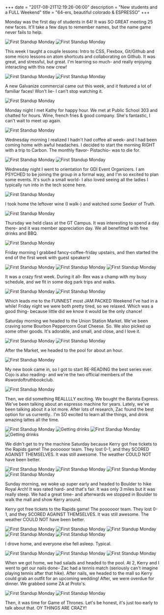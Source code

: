 +++
date = "2017-08-21T12:19:26-06:00"
description = "New students and a FULL Weekend"
title = "64-ers, beautiful colorado & ESPRESSO"
+++
<!-- +++
+++
categories = ["Denver"]
date = "2017-05-07"
description = "Five weeks on, one week off!"
draft = true
title = "IT'S BREAK WEEK"
featured = "http://assets.mihshhehl.com/2017_05_07-w-rain.jpg"
featuredpath = ""
type = "post"
+++ -->

Monday was the first day of students in 64! It was SO GREAT meeting 25 new faces. It'll take a few days to remember names, but the name game never fails to help.

![First Standup Monday](http://assets.mihshhehl.com/2017-08-21-monday.jpg)
![First Standup Monday](http://assets.mihshhehl.com/2017-08-21-twins.jpg)

This week I taught a couple lessons: Intro to CSS, Flexbox, Git/Github and some micro lessons on atom shortcuts and collaborating on Github. It was great, and stressful, but great. I'm learning so much- and really enjoying interacting with this new crew!

![First Standup Monday](http://assets.mihshhehl.com/2017-08-21-flex.jpg)
![First Standup Monday](http://assets.mihshhehl.com/2017-08-21-kiki.jpg)

A new Galvanize commercial came out this week, and it featured a lot of familiar faces! Won't lie- I can't stop watching it.

![First Standup Monday](http://assets.mihshhehl.com/2017-08-21-cj.jpg)

Monday night I met Kathy for happy hour. We met at Public School 303 and chatted for hours. Wine, french fries & good company. She's fantastic, I can't wait to meet up again.

![First Standup Monday](http://assets.mihshhehl.com/2017-08-21-kathy.jpg)

Wednesday morning I realized I hadn't had coffee all week- and I had been coming home with awful headaches. I decided to start the morning RIGHT with a trip to Carbon. The monthly flavor- Pistachio- was to die for.

![First Standup Monday](http://assets.mihshhehl.com/2017-08-21-carbon1.jpg)
![First Standup Monday](http://assets.mihshhehl.com/2017-08-21-carbon2.jpg)

Wednesday night I went to orientation for GDI Event Organizers. I am PSYCHED to be joining the group in a formal way, and I'm so excited to plan some events. It's such a small world- I also loved seeing all the ladies I typically run into in the tech scene here.

![First Standup Monday](http://assets.mihshhehl.com/2017-08-21-gdi.jpg)

I took home the leftover wine (I walk-) and watched some Seeker of Truth.

![First Standup Monday](http://assets.mihshhehl.com/2017-08-21-gdipost.jpg)

Thursday we held class at the GT Campus. It was interesting to spend a day there- and it was member appreciation day. We all benefitted with free drinks and BBQ.

![First Standup Monday](http://assets.mihshhehl.com/2017-08-21-gt.jpg)

Friday morning I grabbed fancy-coffee-friday upstairs, and then started the end of the first week with guest speakers!

![First Standup Monday](http://assets.mihshhehl.com/2017-08-21-latte.jpg)
![First Standup Monday](http://assets.mihshhehl.com/2017-08-21-speaker.jpg)
![First Standup Monday](http://assets.mihshhehl.com/2017-08-21-dbc.jpg)

It was a crazy first week. During it all- Rex was a champ with my busy schedule, and we fit in some dog park trips and walks.

![First Standup Monday](http://assets.mihshhehl.com/2017-08-21-dogpark.jpg)
![First Standup Monday](http://assets.mihshhehl.com/2017-08-21-morning.jpg)

Which leads me to the FUNNEST most JAM PACKED Weekend I've had in a while! Friday night we were both pretty tired, so we relaxed. Which was a good thing- because little did we know it would be the only chance!

Saturday morning we headed to the Union Station Market. We've been craving some Bourbon Peppercorn Goat Cheese. So. We also picked up some other goods. It's adorable, and small, and close, and I love it.

![First Standup Monday](http://assets.mihshhehl.com/2017-08-21-market1.jpg)
![First Standup Monday](http://assets.mihshhehl.com/2017-08-21-market2.jpg)

After the Market, we headed to the pool for about an hour.

![First Standup Monday](http://assets.mihshhehl.com/2017-08-21-satpool.jpg)

My new book came in, so I got to start RE-READING the best series ever. Cojo is also reading- and we're the two official members of the #swordoftruthbookclub.

![First Standup Monday](http://assets.mihshhehl.com/2017-08-21-sot.jpg)

Then, we did something REALLLLY exciting. We bought the Barista Express. We've been talking about an espresso machine for years. Lately, we've been talking about it a lot more. After lots of research, Zac found the best option for us currently.. I'm SO excited to learn all the things, and drink amazing lattes all the time.

![First Standup Monday](http://assets.mihshhehl.com/2017-08-21-williams.jpg)
![Getting drinks](http://assets.mihshhehl.com/2017-08-21-tesla.jpg)
![First Standup Monday](http://assets.mihshhehl.com/2017-08-21-espresso.jpg)
![Getting drinks](http://assets.mihshhehl.com/2017-08-21-espresso2.jpg)

We didn't get to try the machine Saturday because Kerry got free tickets to the Rapids game! The poooooor team. They lost 0-1, and they SCORED AGAINST THEMSELVES. It was still awesome. The weather COULD NOT have been better.

![First Standup Monday](http://assets.mihshhehl.com/2017-08-21-rapids1.jpg)
![First Standup Monday](http://assets.mihshhehl.com/2017-08-21-rapids2.jpg)
![First Standup Monday](http://assets.mihshhehl.com/2017-08-21-rapids3.jpg)
![First Standup Monday](http://assets.mihshhehl.com/2017-08-21-rapids4.jpg)

Sunday morning, we woke up super early and headed to Boulder to hike Royal Arch! It was rated hard- and that's fair. It was only 3 miles but it was really steep. We had a great time- and afterwards we stopped in Boulder to walk the mall and show Kerry around.

Kerry got free tickets to the Rapids game! The poooooor team. They lost 0-1, and they SCORED AGAINST THEMSELVES. It was still awesome. The weather COULD NOT have been better.

![First Standup Monday](http://assets.mihshhehl.com/2017-08-21-arch1.jpg)
![First Standup Monday](http://assets.mihshhehl.com/2017-08-21-arch2.jpg)
![First Standup Monday](http://assets.mihshhehl.com/2017-08-21-arch3.jpg)
![First Standup Monday](http://assets.mihshhehl.com/2017-08-21-arch4.jpg)
![First Standup Monday](http://assets.mihshhehl.com/2017-08-21-arch5.jpg)

I drove home, and everyone else fell asleep. Typical.

![First Standup Monday](http://assets.mihshhehl.com/2017-08-21-sleep1.jpg)
![First Standup Monday](http://assets.mihshhehl.com/2017-08-21-sleep2.jpg)
![First Standup Monday](http://assets.mihshhehl.com/2017-08-21-sleep3.jpg)

When we got home, we had salads and headed to the pool. At 2, Kerry and I went to get our nails done- Zac had a tennis match (seriously can't imagine playing tennis after that hike). After nails, we headed to the mall so Kerry could grab an outfit for an upcoming wedding! After, we were overdue for dinner. We grabbed some ZA at Proto's.

![First Standup Monday](http://assets.mihshhehl.com/2017-08-21-posthikepool.jpg)
![First Standup Monday](http://assets.mihshhehl.com/2017-08-21-nails.jpg)

Then, it was time for Game of Thrones. Let's be honest, it's just too early to talk about that. OY THINGS ARE CRAZY!
